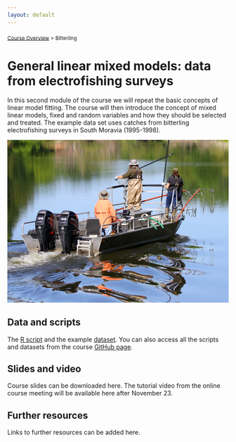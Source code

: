 ```yaml
---
layout: default
---
```


<sub>[Course Overview](index.md) \> Bitterling</sub>

# General linear mixed models: data from electrofishing surveys

In this second module of the course we will repeat the basic concepts of linear model fitting. The course will then introduce the concept of mixed linear models, fixed and random variables and how they should be selected and treated. The example data set uses catches from bitterling electrofishing surveys in South Moravia (1995-1998).

![](./images/scient_surveys.jpg)

## Data and scripts

The [R script](Bitterling1.R) and the example [dataset](bitterling.csv). You can also access all the scripts and datasets from the course [GitHub page](https://github.com/fishsizeproject/CPUEcourse).

## Slides and video

Course slides can be downloaded here. 
The tutorial video from the online course meeting will be available here after November 23.

## Further resources

Links to further resources can be added here.

<br/>
